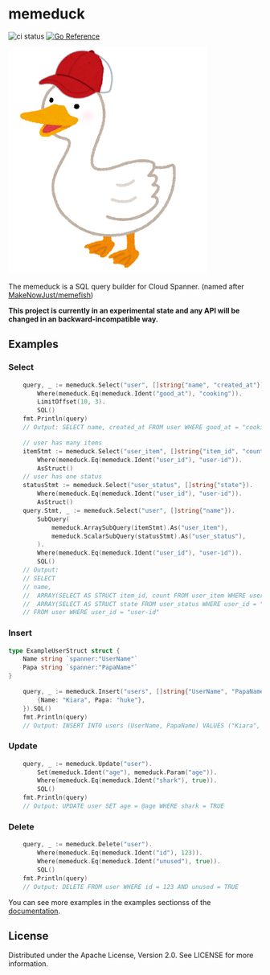 # memeduck
![ci status](https://github.com/genkami/memeduck/workflows/Test/badge.svg)
[![Go Reference](https://pkg.go.dev/badge/github.com/genkami/memeduck.svg)](https://pkg.go.dev/github.com/genkami/memeduck)

![duck](./doc/img/memeduck.png)

The memeduck is a SQL query builder for Cloud Spanner. (named after [MakeNowJust/memefish](https://github.com/MakeNowJust/memefish))

**This project is currently in an experimental state and any API will be changed in an backward-incompatible way.**

## Examples
### Select
```go
	query, _ := memeduck.Select("user", []string{"name", "created_at"}).
		Where(memeduck.Eq(memeduck.Ident("good_at"), "cooking")).
		LimitOffset(10, 3).
		SQL()
	fmt.Println(query)
	// Output: SELECT name, created_at FROM user WHERE good_at = "cooking" LIMIT 10 OFFSET 3
```

```go
    // user has many items
	itemStmt := memeduck.Select("user_item", []string{"item_id", "count"}).
		Where(memeduck.Eq(memeduck.Ident("user_id"), "user-id")).
		AsStruct()
	// user has one status
	statusStmt := memeduck.Select("user_status", []string{"state"}).
		Where(memeduck.Eq(memeduck.Ident("user_id"), "user-id")).
		AsStruct()
	query.Stmt, _ := memeduck.Select("user", []string{"name"}).
		SubQuery(
			memeduck.ArraySubQuery(itemStmt).As("user_item"),
			memeduck.ScalarSubQuery(statusStmt).As("user_status"),
		).
		Where(memeduck.Eq(memeduck.Ident("user_id"), "user-id")).
		SQL()
	// Output:
	// SELECT
	// name,
	//	ARRAY(SELECT AS STRUCT item_id, count FROM user_item WHERE user_id = "user-id") AS user_item,
	//	ARRAY(SELECT AS STRUCT state FROM user_status WHERE user_id = "user-id") AS user_status
	// FROM user WHERE user_id = "user-id"
```

### Insert
```go
type ExampleUserStruct struct {
	Name string `spanner:"UserName"`
	Papa string `spanner:"PapaName"`
}
```

```go
	query, _ := memeduck.Insert("users", []string{"UserName", "PapaName"}).Values([]ExampleUserStruct{
		{Name: "Kiara", Papa: "huke"},
	}).SQL()
	fmt.Println(query)
	// Output: INSERT INTO users (UserName, PapaName) VALUES ("Kiara", "huke")
```

### Update
```go
	query, _ := memeduck.Update("user").
		Set(memeduck.Ident("age"), memeduck.Param("age")).
		Where(memeduck.Eq(memeduck.Ident("shark"), true)).
		SQL()
	fmt.Println(query)
	// Output: UPDATE user SET age = @age WHERE shark = TRUE
```

### Delete
```go
	query, _ := memeduck.Delete("user").
		Where(memeduck.Eq(memeduck.Ident("id"), 123)).
		Where(memeduck.Eq(memeduck.Ident("unused"), true)).
		SQL()
	fmt.Println(query)
	// Output: DELETE FROM user WHERE id = 123 AND unused = TRUE
```

You can see more examples in the examples sectionss of the [documentation](https://pkg.go.dev/github.com/genkami/memeduck).

## License

Distributed under the Apache License, Version 2.0. See LICENSE for more information.
